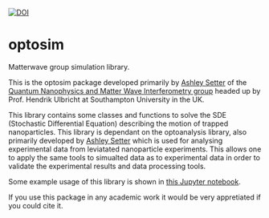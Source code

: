 [![DOI](https://zenodo.org/badge/105577176.svg)](https://zenodo.org/badge/latestdoi/105577176)

# optosim
Matterwave group simulation library.

This is the optosim package developed primarily by [Ashley Setter](http://cmg.soton.ac.uk/people/ajs3g11/) of the [Quantum Nanophysics and Matter Wave Interferometry group](http://phyweb.phys.soton.ac.uk/matterwave/html/index.html) headed up by Prof. Hendrik Ulbricht at Southampton University in the UK.

This library contains some classes and functions to solve the SDE (Stochastic Differential Equation) describing the motion of trapped nanoparticles. This library is dependant on the optoanalysis library, also primarily developed by [Ashley Setter](http://cmg.soton.ac.uk/people/ajs3g11/) which is used for analysing experimental data from leviatated nanoparticle experiments. This allows one to apply the same tools to simualted data as to experimental data in order to validate the experimental results and data processing tools.

Some example usage of this library is shown in [this Jupyter notebook](sim_data_usage_demo.ipynb).

If you use this package in any academic work it would be very appretiated if you could cite it.
